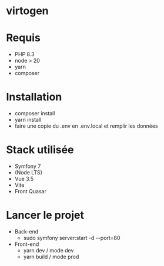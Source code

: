 # virtogen

# Requis

- PHP 8.3
- node > 20
- yarn
- composer

# Installation

- composer install
- yarn install
- faire une copie du .env en .env.local et remplir les données

# Stack utilisée
 - Symfony 7
 - (Node LTS)
 - Vue 3.5
 - Vite
 - Front Quasar

# Lancer le projet
- Back-end
  - sudo symfony server:start -d --port=80 
- Front-end
  - yarn dev / mode dev
  - yarn build / mode prod